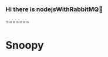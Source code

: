 
### Hi there is nodejsWithRabbitMQ👋

<!--
**Snoopy** is a ✨ _special_ ✨ repository because its `README.md` (this file) appears on your GitHub profile.

Here are some ideas to get you started:

- 🔭 Node.js ...
- 🌱 Express ...
- 👯 Websocket ...
- 🤔 RabbitMQ ...
- 💬 Docker ...
- 📫 ... ...
- 😄 ... ...
- ⚡ F... ...
-->
=======
# Snoopy


